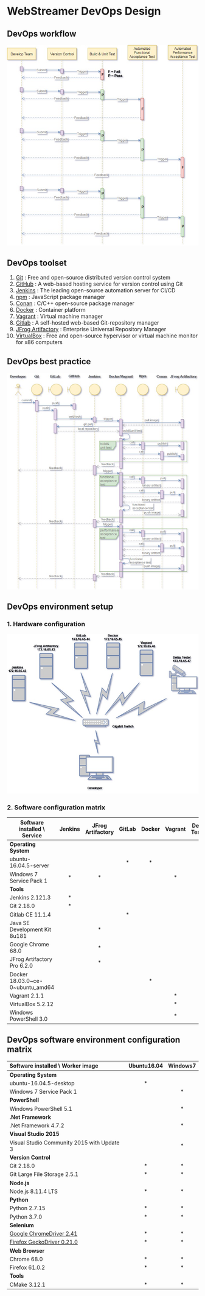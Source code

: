 # WebStreamer DevOps Design

## DevOps workflow
![fig.1](./draw.io/003-DevOps-workflow.jpg)

## DevOps toolset
1. [Git](https://git-scm.com/) : Free and open-source distributed version control system
2. [GitHub](https://github.com/) : A web-based hosting service for version control using Git
3. [Jenkins](https://jenkins.io/) : The leading open-source automation server for CI/CD
4. [npm](https://www.npmjs.com/) : JavaScript package manager
5. [Conan](https://conan.io/) : C/C++ open-source package manager
6. [Docker](https://www.docker.com/) : Container platform
7. [Vagrant](https://www.vagrantup.com/) : Virtual machine manager
8. [Gitlab](https://about.gitlab.com/) : A self-hosted web-based Git-repository manager
9. [JFrog Artifactory](https://jfrog.com/artifactory/) : Enterprise Universal Repository Manager
10. [VirtualBox](https://www.virtualbox.org/) : Free and open-source hypervisor or virtual machine monitor for x86 computers

## DevOps best practice
![fig.2](./draw.io/003-DevOps-best-practice.jpg)

## DevOps environment setup
### 1. Hardware configuration
![fig.3](./draw.io/003-DevOps-environment.jpg)
### 2. Software configuration matrix
Software installed \ Service | Jenkins | JFrog Artifactory | GitLab | Docker | Vagrant | Delay Tester
-----------------------------|:-------:|:-----------------:|:------:|:------:|:-------:|:------------:
__Operating System__||||||
ubuntu-16.04.5-server|||*|*||
Windows 7 Service Pack 1|*|*|||*|
__Tools__||||||
Jenkins 2.121.3|*|||||
Git 2.18.0|*|||||
Gitlab CE 11.1.4|||*|||
Java SE Development Kit 8u181||*||||
Google Chrome 68.0||*||||
JFrog Artifactory Pro 6.2.0||*||||
Docker 18.03.0~ce-0~ubuntu_amd64||||*||
Vagrant 2.1.1|||||*|
VirtualBox 5.2.12|||||*|
Windows PowerShell 3.0|||||*|

## DevOps software environment configuration matrix
Software installed \ Worker image | Ubuntu16.04   | Windows7
:----------------------------------|:-------------:|:---------:
__Operating System__||
ubuntu-16.04.5-desktop|*|
Windows 7 Service Pack 1||*
__PowerShell__||
Windows PowerShell 5.1||*
__.Net Framework__||
.Net Framework 4.7.2||*
__Visual Studio 2015__||
Visual Studio Community 2015 with Update 3||*
__Version Control__||
Git 2.18.0|*|*
Git Large File Storage 2.5.1|*|*
__Node.js__||
Node.js 8.11.4 LTS|*|*
__Python__||
Python 2.7.15|*|*
Python 3.7.0|*|*
__Selenium__||
[Google ChromeDriver 2.41](https://sites.google.com/a/chromium.org/chromedriver/downloads)|*|*
[Firefox GeckoDriver 0.21.0](https://github.com/mozilla/geckodriver/releases)|*|*
__Web Browser__||
Chrome 68.0|*|*
Firefox 61.0.2|*|*
__Tools__||
CMake 3.12.1|*|*